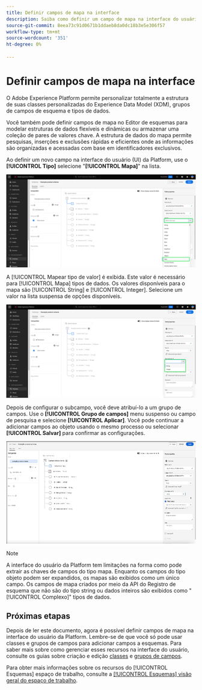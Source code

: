 ```yaml
---
title: Definir campos de mapa na interface
description: Saiba como definir um campo de mapa na interface do usuário do Experience Platform.
source-git-commit: 8eea73c91d0671b1ddaeb8da0dc18b3e5e306f57
workflow-type: tm+mt
source-wordcount: '351'
ht-degree: 0%

---
```


# Definir campos de mapa na interface

O Adobe Experience Platform permite personalizar totalmente a estrutura de suas classes personalizadas do Experience Data Model (XDM), grupos de campos de esquema e tipos de dados.

Você também pode definir campos de mapa no Editor de esquemas para modelar estruturas de dados flexíveis e dinâmicas ou armazenar uma coleção de pares de valores chave. A estrutura de dados do mapa permite pesquisas, inserções e exclusões rápidas e eficientes onde as informações são organizadas e acessadas com base em identificadores exclusivos.

Ao definir um novo campo na interface do usuário (UI) da Platform, use o **[!UICONTROL Tipo]** selecione &quot;**[!UICONTROL Mapa]**&quot; na lista.

![O Editor de esquemas com a lista suspensa Tipo e o valor Mapa realçados.](../../images/ui/fields/special/map.png)

A [!UICONTROL Mapear tipo de valor] é exibida. Este valor é necessário para [!UICONTROL Mapa] tipos de dados. Os valores disponíveis para o mapa são [!UICONTROL String] e [!UICONTROL Integer]. Selecione um valor na lista suspensa de opções disponíveis.

![O Editor de esquemas com o [!UICONTROL Mapear tipo de valor] lista suspensa realçada.](../../images/ui/fields/special/map-value-type.png)

Depois de configurar o subcampo, você deve atribuí-lo a um grupo de campos. Use o **[!UICONTROL Grupo de campos]** menu suspenso ou campo de pesquisa e selecione **[!UICONTROL Aplicar]**. Você pode continuar a adicionar campos ao objeto usando o mesmo processo ou selecionar **[!UICONTROL Salvar]** para confirmar as configurações.

![Uma gravação da seleção e das configurações do grupo de campos que estão sendo aplicadas.](../../images/ui/fields/special/assign-to-field-group.gif)

>[!NOTE]
>
>A interface do usuário da Platform tem limitações na forma como pode extrair as chaves de campos do tipo mapa. Enquanto os campos do tipo objeto podem ser expandidos, os mapas são exibidos como um único campo. Os campos de mapa criados por meio da API do Registro de esquema que não são do tipo string ou dados inteiros são exibidos como &quot;[!UICONTROL Complexo]&quot; tipos de dados.

## Próximas etapas

Depois de ler este documento, agora é possível definir campos de mapa na interface do usuário da Platform. Lembre-se de que você só pode usar classes e grupos de campos para adicionar campos a esquemas. Para saber mais sobre como gerenciar esses recursos na interface do usuário, consulte os guias sobre criação e edição [classes](../resources/classes.md) e [grupos de campos](../resources/field-groups.md).

Para obter mais informações sobre os recursos do [!UICONTROL Esquemas] espaço de trabalho, consulte a [[!UICONTROL Esquemas] visão geral do espaço de trabalho](../overview.md).
